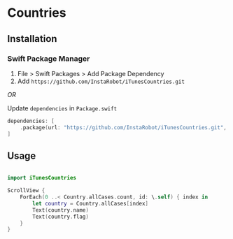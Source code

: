 # Countries

## Installation

### Swift Package Manager

1. File > Swift Packages > Add Package Dependency
2. Add `https://github.com/InstaRobot/iTunesCountries.git`

_OR_

Update `dependencies` in `Package.swift`
```swift
dependencies: [
    .package(url: "https://github.com/InstaRobot/iTunesCountries.git", .upToNextMajor(from: "1.0.0"))
]
```

## Usage

```swift

import iTunesCountries

ScrollView {
    ForEach(0 ..< Country.allCases.count, id: \.self) { index in
        let country = Country.allCases[index]
        Text(country.name)
        Text(country.flag)
    }
}

```
